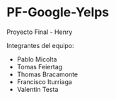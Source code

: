 # PF-Google-Yelps
Proyecto Final - Henry


Integrantes del equipo: 


* Pablo Micolta
* Tomas Feiertag
* Thomas Bracamonte
* Francisco Iturriaga
* Valentin Testa

